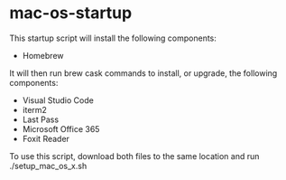 # mac-os-startup

This startup script will install the following components: 

* Homebrew

It will then run brew cask commands to install, or upgrade, the following components: 

* Visual Studio Code
* iterm2
* Last Pass
* Microsoft Office 365
* Foxit Reader

To use this script, download both files to the same location and run
./setup_mac_os_x.sh